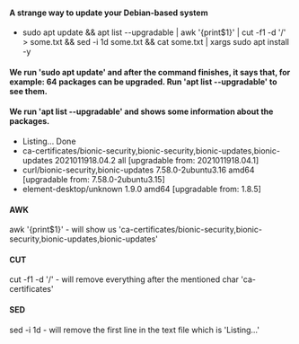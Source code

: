 #### A strange way to update your Debian-based system

* sudo apt update && apt list --upgradable | awk '{print$1}' | cut -f1 -d '/' > some.txt && sed -i 1d some.txt && cat some.txt | xargs sudo apt install -y

#### We run 'sudo apt update' and after the command finishes, it says that, for example: 64 packages can be upgraded. Run 'apt list --upgradable' to see them.

#### We run 'apt list --upgradable' and shows some information about the packages.

* Listing... Done 
* ca-certificates/bionic-security,bionic-security,bionic-updates,bionic-updates 2021011918.04.2 all [upgradable from: 2021011918.04.1] 
* curl/bionic-security,bionic-updates 7.58.0-2ubuntu3.16 amd64 [upgradable from: 7.58.0-2ubuntu3.15] 
* element-desktop/unknown 1.9.0 amd64 [upgradable from: 1.8.5]

#### AWK 
awk '{print$1}' - will show us 'ca-certificates/bionic-security,bionic-security,bionic-updates,bionic-updates'

#### CUT 
cut -f1 -d '/' - will remove everything after the mentioned char 'ca-certificates'

#### SED 
sed -i 1d - will remove the first line in the text file which is 'Listing...'
